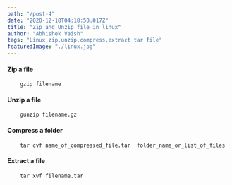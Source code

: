 ```yaml
---
path: "/post-4"
date: "2020-12-18T04:18:50.017Z"
title: "Zip and Unzip file in linux"
author: "Abhishek Vaish"
tags: "Linux,zip,unzip,compress,extract tar file"
featuredImage: "./linux.jpg"
---
```


#### Zip a file
```
	gzip filename
```
#### Unzip a file
```
	gunzip filename.gz
```
#### Compress a folder
```
	tar cvf name_of_compressed_file.tar  folder_name_or_list_of_files
```
#### Extract a file
```
	tar xvf filename.tar
```

